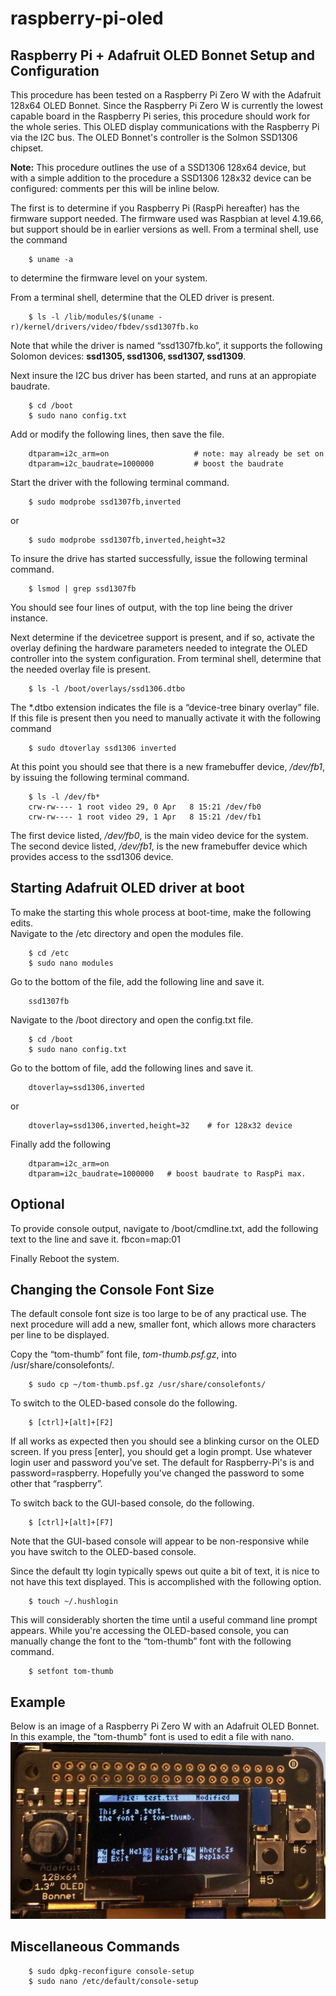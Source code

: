# raspberry-pi-oled
## Raspberry Pi + Adafruit OLED Bonnet Setup and Configuration

This procedure has been tested on a Raspberry Pi Zero W with the Adafruit 128x64 OLED Bonnet.  Since the Raspberry Pi Zero W is currently the lowest capable board in the Raspberry Pi series, this procedure should work for the whole series.  This OLED display communications with the Raspberry Pi via the I2C bus.  The OLED Bonnet's controller is the Solmon SSD1306 chipset.  

**Note:** This procedure outlines the use of a SSD1306 128x64 device, but with a simple addition to the procedure a SSD1306 128x32 device can be configured: comments per this will be inline below.
  
The first is to determine if you Raspberry Pi (RaspPi hereafter) has the firmware support needed.  The firmware used was Raspbian at level 4.19.66, but support should be in earlier versions as well.  From a terminal shell, use the command 
```
	$ uname -a
```
to determine the firmware level on your system.  
  
 From a terminal shell, determine that the OLED driver is present.
```
	$ ls -l /lib/modules/$(uname -r)/kernel/drivers/video/fbdev/ssd1307fb.ko
```
Note that while the driver is named “ssd1307fb.ko”, it supports the following Solomon devices:  **ssd1305, ssd1306, ssd1307, ssd1309**.  
  
Next insure the I2C bus driver has been started, and runs at an appropiate baudrate.
```
	$ cd /boot
	$ sudo nano config.txt
```
Add or modify the following lines, then save the file.
```
	dtparam=i2c_arm=on                   # note: may already be set on
	dtparam=i2c_baudrate=1000000         # boost the baudrate
```
Start the driver with the following terminal command.
```
	$ sudo modprobe ssd1307fb,inverted
```
or
```
	$ sudo modprobe ssd1307fb,inverted,height=32
```

To insure the drive has started successfully, issue the following terminal command.
```
	$ lsmod | grep ssd1307fb
```
You should see four lines of output, with the top line being the driver instance.  

Next determine if the devicetree support is present, and if so, activate the overlay defining the hardware parameters needed to integrate the OLED controller into the system configuration.  From terminal shell, determine that the needed overlay file is present.
```
 	$ ls -l /boot/overlays/ssd1306.dtbo
```
The *.dtbo extension indicates the file is a “device-tree binary overlay” file.
If this file is present then you need to manually activate it with the following command
```
	$ sudo dtoverlay ssd1306 inverted
```
At this point you should see that there is a new framebuffer device, */dev/fb1*, by issuing the following terminal command.
```
	$ ls -l /dev/fb*
	crw-rw---- 1 root video 29, 0 Apr   8 15:21 /dev/fb0
	crw-rw---- 1 root video 29, 1 Apr   8 15:21 /dev/fb1
```
The first device listed, */dev/fb0*, is the main video device for the system.  
The second device listed, */dev/fb1*, is the new framebuffer device which provides access to the ssd1306 device.

## Starting Adafruit OLED driver at boot
To make the starting this whole process at boot-time, make the following edits.  
Navigate to the /etc directory and open the modules file.
```
	$ cd /etc
	$ sudo nano modules
```
Go to the bottom of the file, add the following line and save it.
```
	ssd1307fb
```
Navigate to the /boot directory and open the config.txt file.
```
	$ cd /boot
	$ sudo nano config.txt
```
Go to the bottom of file, add the following lines and save it.
```
	dtoverlay=ssd1306,inverted
```
or 
```
	dtoverlay=ssd1306,inverted,height=32    # for 128x32 device
```
Finally add the following
```
	dtparam=i2c_arm=on
	dtparam=i2c_baudrate=1000000   # boost baudrate to RaspPi max.
```

## Optional
To provide console output, navigate to /boot/cmdline.txt, add the following text to the line and save it.
fbcon=map:01

Finally
Reboot the system.

## Changing the Console Font Size
The default console font size is too large to be of any practical use.  The next procedure will add a new, smaller font, which allows more characters per line to be displayed.  
 
Copy the “tom-thumb” font file, *tom-thumb.psf.gz*, into /usr/share/consolefonts/.
```
	$ sudo cp ~/tom-thumb.psf.gz /usr/share/consolefonts/
```
To switch to the OLED-based console do the following.
```
	$ [ctrl]+[alt]+[F2]
```
If all works as expected then you should see a blinking cursor on the OLED screen.  If you press [enter], you should get a login prompt.  Use whatever login user and password you've set.  The default for Raspberry-Pi's is and password=raspberry.  Hopefully you've changed the password to some other that “raspberry”.  

To switch back to the GUI-based console, do the following.
```
	$ [ctrl]+[alt]+[F7]
```
Note that the GUI-based console will appear to be non-responsive while you have switch to the OLED-based console.  

Since the default tty login typically spews out quite a bit of text, it is nice to not have this text displayed.  This is accomplished with the following option.
```
	$ touch ~/.hushlogin
```
This will considerably shorten the time until a useful command line prompt appears.
While you're accessing the OLED-based console, you can manually change the font to the “tom-thumb” font with the following command.
```
	$ setfont tom-thumb
```
## Example 
Below is an image of a Raspberry Pi Zero W with an Adafruit OLED Bonnet.  
In this example, the "tom-thumb" font is used to edit a file with nano.  
![Adafruit OLED Bonnet + Tom-Thumb font](https://github.com/foldedtoad/raspberry-pi-oled/blob/master/Adafruit_OLED_Bonnet.jpg)

## Miscellaneous Commands
```
	$ sudo dpkg-reconfigure console-setup
	$ sudo nano /etc/default/console-setup
```
